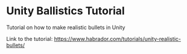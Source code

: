 # Unity Ballistics Tutorial

Tutorial on how to make realistic bullets in Unity

Link to the tutorial: https://www.habrador.com/tutorials/unity-realistic-bullets/
